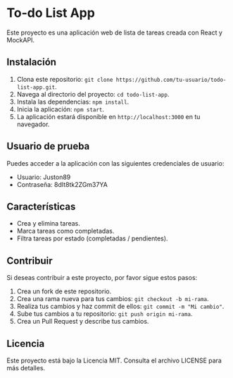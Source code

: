 # To-do List App

Este proyecto es una aplicación web de lista de tareas creada con React y MockAPI.

## Instalación

1. Clona este repositorio: `git clone https://github.com/tu-usuario/todo-list-app.git`.
2. Navega al directorio del proyecto: `cd todo-list-app`.
3. Instala las dependencias: `npm install`.
4. Inicia la aplicación: `npm start`.
5. La aplicación estará disponible en `http://localhost:3000` en tu navegador.

## Usuario de prueba

Puedes acceder a la aplicación con las siguientes credenciales de usuario:

- Usuario: Juston89
- Contraseña: 8dIt8tk2ZGm37YA

## Características

- Crea y elimina tareas.
- Marca tareas como completadas.
- Filtra tareas por estado (completadas / pendientes).

## Contribuir

Si deseas contribuir a este proyecto, por favor sigue estos pasos:

1. Crea un fork de este repositorio.
2. Crea una rama nueva para tus cambios: `git checkout -b mi-rama`.
3. Realiza tus cambios y haz commit de ellos: `git commit -m "Mi cambio"`.
4. Sube tus cambios a tu repositorio: `git push origin mi-rama`.
5. Crea un Pull Request y describe tus cambios.

## Licencia

Este proyecto está bajo la Licencia MIT. Consulta el archivo LICENSE para más detalles.
